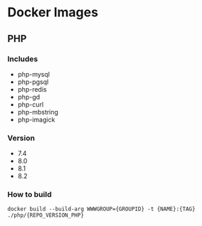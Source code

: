 # Docker Images
## PHP
### Includes
  - php-mysql
  - php-pgsql
  - php-redis
  - php-gd
  - php-curl
  - php-mbstring
  - php-imagick
### Version
  - 7.4
  - 8.0
  - 8.1
  - 8.2

### How to build
    docker build --build-arg WWWGROUP={GROUPID} -t {NAME}:{TAG} ./php/{REPO_VERSION_PHP}